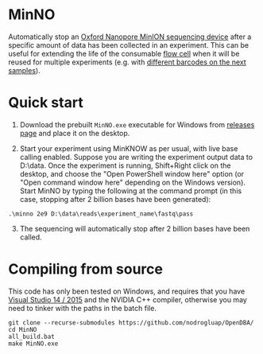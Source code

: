 # MinNO

Automatically stop an [Oxford Nanopore MinION sequencing device](https://nanoporetech.com/products/minion-comparison) after a specific amount of data has been collected in an experiment. 
This can be useful for extending the life of the consumable [flow cell](https://store.nanoporetech.com/flowcells/spoton-flow-cell-mk-i-r9-4.html) when it will be reused for multiple experiments (e.g. with [different barcodes on the next samples](https://store.nanoporetech.com/catalog/product/view/id/508/s/rapid-barcoding-kit-96/category/28/)).

# Quick start

1. Download the prebuilt ``MinNO.exe`` executable for Windows from [releases page](https://github.com/nodrogluap/MinNO/releases) and place it on the desktop.

2. Start your experiment using MinKNOW as per usual, with live base calling enabled. Suppose you are writing the experiment output data to D:\data. Once the experiment is running, Shift+Right click on the desktop, and choose the "Open PowerShell window here" option (or "Open command window here" depending on the Windows version). Start MinNO by typing the following at the command prompt (in this case, stopping after 2 billion bases have been generated):

```
.\minno 2e9 D:\data\reads\experiment_name\fastq\pass
```

3. The sequencing will automatically stop after 2 billion bases have been called.

# Compiling from source

This code has only been tested on Windows, and requires that you have [Visual Studio 14 / 2015](https://visualstudio.microsoft.com/vs/older-downloads/) and the NVIDIA C++ compiler, otherwise you may need to tinker with the paths in the batch file.

```
git clone --recurse-submodules https://github.com/nodrogluap/OpenDBA/
cd MinNO
all_build.bat
make MinNO.exe
```
